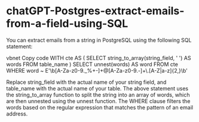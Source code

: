# chatGPT-Postgres-extract-emails-from-a-field-using-SQL

You can extract emails from a string in PostgreSQL using the following SQL statement:

vbnet
Copy code
WITH cte AS (
  SELECT 
    string_to_array(string_field, ' ') AS words
  FROM 
    table_name
)
SELECT 
  unnest(words) AS word
FROM 
  cte
WHERE 
  word ~ E'\\b[A-Za-z0-9._%+-]+@[A-Za-z0-9.-]+\\.[A-Z|a-z]{2,}\\b'
  
Replace string_field with the actual name of your string field, and table_name with the actual name of your table. The above statement uses the string_to_array function to split the string into an array of words, which are then unnested using the unnest function. The WHERE clause filters the words based on the regular expression that matches the pattern of an email address.
